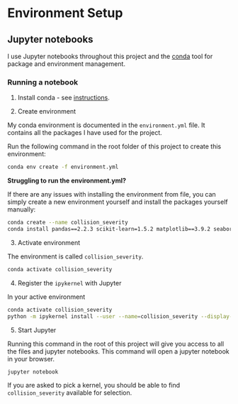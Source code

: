 # Environment Setup



## Jupyter notebooks
I use Jupyter notebooks throughout this project and the [conda](https://docs.conda.io/projects/conda/en/latest/index.html) tool for package and environment management. 

### Running a notebook

1. Install conda - see [instructions](https://docs.conda.io/projects/conda/en/latest/user-guide/install/index.html).

2. Create environment

My conda environment is documented in the `environment.yml` file. It contains all the packages I have used for the project.

Run the following command in the root folder of this project to create this environment:

```bash
conda env create -f environment.yml
```

**Struggling to run the environment.yml?**

If there are any issues with installing the environment from file, you can simply create a new environment yourself and install the packages yourself manually:

```bash
conda create --name collision_severity
conda install pandas==2.2.3 scikit-learn=1.5.2 matplotlib==3.9.2 seaborn==0.13.2 py-xgboost==2.1.2 jupyter python==3.13.0 ipykernel openpyxl==3.1.5
```


3. Activate environment

The environment is called `collision_severity`.

```bash
conda activate collision_severity
```

4. Register the `ipykernel` with Jupyter

In your active environment

```bash
conda activate collision_severity
python -m ipykernel install --user --name=collision_severity --display-name "collision_severity"

```

5. Start Jupyter

Running this command in the root of this project will give you access to all the files and jupyter notebooks. This command will open a jupyter notebook in your browser.

```bash
jupyter notebook
```

If you are asked to pick a kernel, you should be able to find `collision_severity` available for selection.
